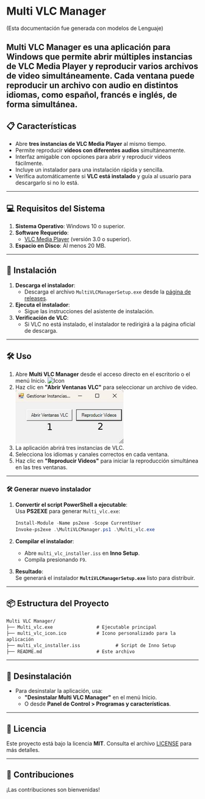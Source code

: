 # Multi VLC Manager
(Esta documentación fue generada con modelos de Lenguaje)

**Multi VLC Manager** es una aplicación para Windows que permite abrir múltiples instancias de **VLC Media Player** y reproducir varios archivos de video simultáneamente. Cada ventana puede reproducir un archivo con audio en distintos idiomas, como español, francés e inglés, de forma simultánea.
---

## 📋 **Características**
- Abre **tres instancias de VLC Media Player** al mismo tiempo.
- Permite reproducir **videos con diferentes audios** simultáneamente.
- Interfaz amigable con opciones para abrir y reproducir videos fácilmente.
- Incluye un instalador para una instalación rápida y sencilla.
- Verifica automáticamente si **VLC está instalado** y guía al usuario para descargarlo si no lo está.

---

## 💻 **Requisitos del Sistema**
1. **Sistema Operativo**: Windows 10 o superior.
2. **Software Requerido**:
   - [VLC Media Player](https://www.videolan.org/vlc/index.html) (versión 3.0 o superior).
3. **Espacio en Disco**: Al menos 20 MB.

---

## 🚀 **Instalación**
1. **Descarga el instalador**:
   - Descarga el archivo `MultiVLCManagerSetup.exe` desde la [página de releases](https://github.com/danielpgp1012/MULTI_VLC/releases).
2. **Ejecuta el instalador**:
   - Sigue las instrucciones del asistente de instalación.
3. **Verificación de VLC**:
   - Si VLC no está instalado, el instalador te redirigirá a la página oficial de descarga.

---

## 🛠️ **Uso**
1. Abre **Multi VLC Manager** desde el acceso directo en el escritorio o el menú Inicio.
![Icon](./assets/multi_vlc_icon.ico)
2. Haz clic en **"Abrir Ventanas VLC"** para seleccionar un archivo de video.
![App Preview](./assets/app_preview.jpg)
3. La aplicación abrirá tres instancias de VLC.
4. Selecciona los idiomas y canales correctos en cada ventana.
5. Haz clic en **"Reproducir Videos"** para iniciar la reproducción simultánea en las tres ventanas.

---

### **🛠️ Generar nuevo instalador**

1. **Convertir el script PowerShell a ejecutable**:  
   Usa **PS2EXE** para generar `Multi_vlc.exe`:
   ```powershell
   Install-Module -Name ps2exe -Scope CurrentUser
   Invoke-ps2exe .\MultiVLCManager.ps1 .\Multi_vlc.exe
   ```

2. **Compilar el instalador**:  
   - Abre `multi_vlc_installer.iss` en **Inno Setup**.  
   - Compila presionando `F9`.  

3. **Resultado**:  
   Se generará el instalador **`MultiVLCManagerSetup.exe`** listo para distribuir.  

---

## 📦 **Estructura del Proyecto**
```plaintext
Multi VLC Manager/
├── Multi_vlc.exe                # Ejecutable principal
├── multi_vlc_icon.ico           # Icono personalizado para la aplicación
├── multi_vlc_installer.iss             # Script de Inno Setup
├── README.md                    # Este archivo
```

---

## 🧩 **Desinstalación**
- Para desinstalar la aplicación, usa:
   - **"Desinstalar Multi VLC Manager"** en el menú Inicio.
   - O desde **Panel de Control > Programas y características**.

---

## 📄 **Licencia**
Este proyecto está bajo la licencia **MIT**. Consulta el archivo [LICENSE](https://github.com/danielpgp1012/MULTI-VLC/blob/main/LICENSE) para más detalles.

---

## 🤝 **Contribuciones**
¡Las contribuciones son bienvenidas!